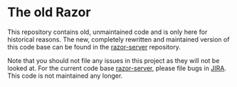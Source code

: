 # The old Razor

This repository contains old, unmaintained code and is only here for
historical reasons. The new, completely rewritten and maintained version of
this code base can be found in the
[razor-server](https://github.com/puppetlabs/razor-server) repository.

Note that you should not file any issues in this project as they will not
be looked at. For the current code base
[razor-server](https://github.com/puppetlabs/razor-server), please file
bugs in [JIRA](https://tickets.puppetlabs.com/browse/RAZOR). This code is
not maintained any longer.
